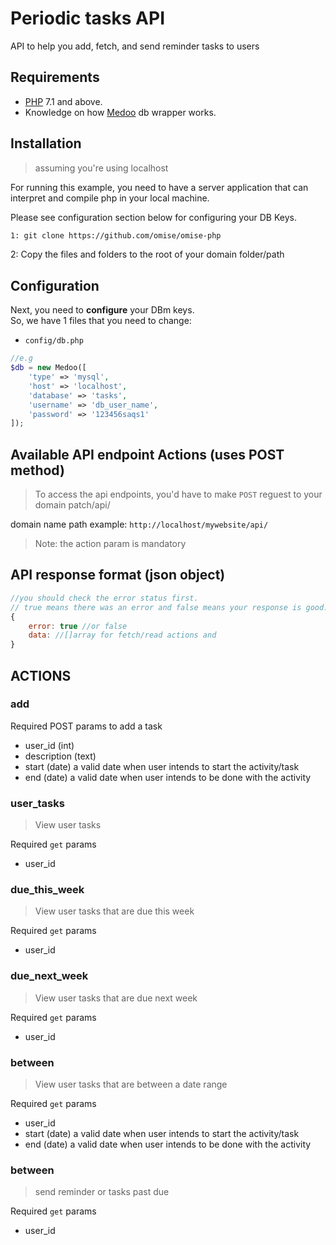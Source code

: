 # Periodic tasks API

API to help you add, fetch, and send reminder tasks to users

## Requirements
- [PHP](https://php.net) 7.1 and above. 
- Knowledge on how [Medoo](https://medoo.in) db wrapper works.
## Installation
 > assuming you're using localhost

For running this example, you need to have a server application that can interpret and compile php in your local machine.

Please see configuration section below for configuring your DB Keys.

```bash
1: git clone https://github.com/omise/omise-php
```

2: Copy the files and folders to the root of your domain folder/path 

## Configuration
Next, you need to **configure** your DBm keys.  
So, we have 1 files that you need to change:
- `config/db.php`

```php
//e.g
$db = new Medoo([
    'type' => 'mysql',
    'host' => 'localhost',
    'database' => 'tasks',
    'username' => 'db_user_name',
    'password' => '123456saqs1'
]);
```

## Available API endpoint Actions (uses POST method)

> To access the api endpoints, you'd have to make ```POST``` reguest to your domain patch/api/

domain name path example: ```http://localhost/mywebsite/api/```

> Note: the action param is mandatory

## API response format (json object)
```javascript
//you should check the error status first.
// true means there was an error and false means your response is good.
{
    error: true //or false
    data: //[]array for fetch/read actions and
}
```

## ACTIONS

### add
Required POST params to add a task
 - user_id (int)
 - description (text)
 - start (date) a valid date when user intends to start the activity/task
 - end (date) a valid date when user intends to be done with the activity

### user_tasks
> View user tasks

Required ```get``` params
- user_id

### due_this_week
> View user tasks that are due this week

Required ```get``` params
- user_id

### due_next_week
> View user tasks that are due next week

Required ```get``` params
- user_id

### between
> View user tasks that are between a date range

Required ```get``` params
- user_id
- start (date) a valid date when user intends to start the activity/task
 - end (date) a valid date when user intends to be done with the activity

 ### between
 > send reminder or tasks past due

 Required ```get``` params
 - user_id
